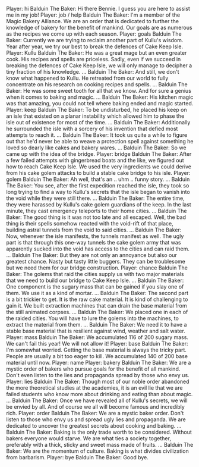 Player: hi
Balduin The Baker: Hi there Bennie. I guess you are here to assist me in my job!
Player: job / help
Balduin The Baker: I'm a member of the Magic Bakery Alliance. We are an order that is dedicated to further the knowledge of bakery for the benefit of mankind. Our goals are as numerous as the recipes we come up with each season.
Player: goals
Balduin The Baker: Currently we are trying to reclaim another part of Kullu's wisdom. Year after year, we try our best to break the defences of Cake Keep Isle.
Player: Kullu
Balduin The Baker: He was a great mage but an even greater cook. His recipes and spells are priceless. Sadly, even if we succeed in breaking the defences of Cake Keep Isle, we will only manage to decipher a tiny fraction of his knowledge. ...
Balduin The Baker: And still, we don't know what happened to Kullu. He retreated from our world to fully concentrate on his research on cooking recipes and spells. ...
Balduin The Baker: He was some sweet tooth for all that we know. And for sure a genius when it comes to baking and magic. ...
Balduin The Baker: His kitchen magic was that amazing, you could not tell where baking ended and magic started.
Player: keep
Balduin The Baker: To be undisturbed, he placed his keep on an isle that existed on a planar instability which allowed him to phase the isle out of existence for most of the time. ...
Balduin The Baker: Additionally he surrounded the isle with a sorcery of his invention that defied most attempts to reach it. ...
Balduin The Baker: It took us quite a while to figure out that he'd never be able to weave a protection spell against something he loved so dearly like cakes and bakery wares. ...
Balduin The Baker: So we came up with the idea of the bridge.
Player: bridge
Balduin The Baker: After a few failed attempts with gingerbread boats and the like, we figured out how to reach Cake Keep Isle. We used the very ingredients we could derive from his cake golem attacks to build a stable cake bridge to his isle.
Player: golem
Balduin The Baker: Ah well, that's an .. uhm .. funny story. ...
Balduin The Baker: You see, after the first expedition reached the isle, they took so long trying to find a way to Kullu's secrets that the isle began to vanish into the void while they were still there. ...
Balduin The Baker: The entire time, they were harassed by Kullu's cake golem guardians of the keep. In the last minute, they cast emergency teleports to their home cities. ...
Balduin The Baker: The good thing is it was not too late and all escaped. Well, the bad thing is their spells somehow reacted with the void-rift of that place, building astral tunnels from the void to said cities. ...
Balduin The Baker: Now, whenever the isle manifests, the tunnels manifest as well. The ugly part is that through this one-way tunnels the cake golem army that was apparently sucked into the void has access to the cities and can raid them. ...
Balduin The Baker: But they are not only an annoyance but also our greatest chance. Nasty but tasty little buggers. They can be troublesome but we need them for our bridge construction.
Player: chance
Balduin The Baker: The golems that raid the cities supply us with two major materials that we need to build our bridge to Cake Keep Isle. ...
Balduin The Baker: One component is the sugary mass that can be gained if you slay one of them. We use it as a kind of mortar. ...
Balduin The Baker: The second part is a bit trickier to get. It is the raw cake material. It is kind of challenging to gain it. We built extraction machines that can drain the base material from the still animated corpses. ...
Balduin The Baker: We placed one in each of the raided cities. You will have to lure the golems into the machines, to extract the material from them. ...
Balduin The Baker: We need it to have a stable base material that is resilient against wind, weather and salt water.
Player: mass
Balduin The Baker: We accumulated 116 of 200 sugary mass. We can't fail this year! We will not allow it!
Player: base
Balduin The Baker: I'm somewhat worried. Getting the base material is always the tricky part. People are usually a bit too eager to kill. We accumulated 140 of 200 base material until now.
Player: name
Player: bakery
Balduin The Baker: We are a mystic order of bakers who pursue goals for the benefit of all mankind. Don't even listen to the lies and propaganda spread by those who envy us.
Player: lies
Balduin The Baker: Though most of our noble order abandoned the more theoretical studies at the academies, it is an evil lie that we are failed students who know more about drinking and eating than about magic. ...
Balduin The Baker: Once we have revealed all of Kullu's secrets, we will be envied by all. And of course we all will become famous and incredibly rich.
Player: order
Balduin The Baker: We are a mystic baker order. Don't listen to those who envy us and spread ugly lies and propaganda. We are dedicated to uncover the greatest secrets about cooking and baking. ...
Balduin The Baker: Baking is the only trade worth to be considered. Without bakers everyone would starve. We are what ties a society together, preferably with a thick, sticky and sweet mass made of fruits. ...
Balduin The Baker: We are the momentum of culture. Baking is what divides civilization from barbarism.
Player: bye
Balduin The Baker: Good bye.